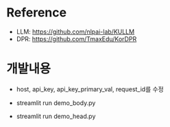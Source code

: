 # Reference

- LLM: https://github.com/nlpai-lab/KULLM
- DPR: https://github.com/TmaxEdu/KorDPR

# 개발내용

- host, api_key, api_key_primary_val, request_id를 수정

- streamlit run demo_body.py
- streamlit run demo_head.py

